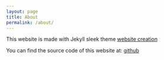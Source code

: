 ```yaml
---
layout: page
title: About
permalink: /about/
---
```


This website is made with Jekyll sleek theme [website creation](/website-creation)

You can find the source code of this website at:
[github](https://github.com/VincentFrangi/VincentFrangi.github.io)
